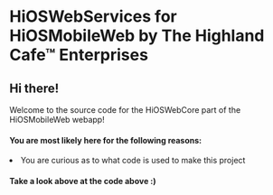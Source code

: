 # HiOSWebServices for HiOSMobileWeb by The Highland Cafe™ Enterprises

<h2>Hi there!</h2>
Welcome to the source code for the HiOSWebCore part of the HiOSMobileWeb webapp!
<h4>You are most likely here for the following reasons:</h4>
<li>You are curious as to what code is used to make this project</li>
<h4>Take a look above at the code above :)</h4>
